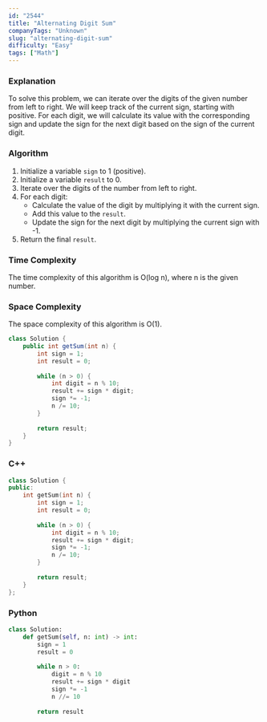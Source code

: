 ```yaml
---
id: "2544"
title: "Alternating Digit Sum"
companyTags: "Unknown"
slug: "alternating-digit-sum"
difficulty: "Easy"
tags: ["Math"]
---
```


### Explanation
To solve this problem, we can iterate over the digits of the given number from left to right. We will keep track of the current sign, starting with positive. For each digit, we will calculate its value with the corresponding sign and update the sign for the next digit based on the sign of the current digit.

### Algorithm
1. Initialize a variable `sign` to 1 (positive).
2. Initialize a variable `result` to 0.
3. Iterate over the digits of the number from left to right.
4. For each digit:
   - Calculate the value of the digit by multiplying it with the current sign.
   - Add this value to the `result`.
   - Update the sign for the next digit by multiplying the current sign with -1.
5. Return the final `result`.

### Time Complexity
The time complexity of this algorithm is O(log n), where n is the given number.

### Space Complexity
The space complexity of this algorithm is O(1).

```java
class Solution {
    public int getSum(int n) {
        int sign = 1;
        int result = 0;
        
        while (n > 0) {
            int digit = n % 10;
            result += sign * digit;
            sign *= -1;
            n /= 10;
        }
        
        return result;
    }
}
```

### C++
```cpp
class Solution {
public:
    int getSum(int n) {
        int sign = 1;
        int result = 0;
        
        while (n > 0) {
            int digit = n % 10;
            result += sign * digit;
            sign *= -1;
            n /= 10;
        }
        
        return result;
    }
};
```

### Python
```python
class Solution:
    def getSum(self, n: int) -> int:
        sign = 1
        result = 0
        
        while n > 0:
            digit = n % 10
            result += sign * digit
            sign *= -1
            n //= 10
        
        return result
```